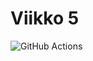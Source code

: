 # Viikko 5

![GitHub Actions](https://github.com/Pentu88/ohtu-2021k/workflows/Viikko%206/badge.svg)
